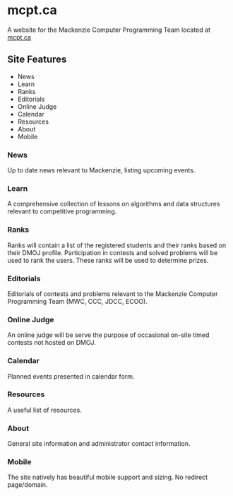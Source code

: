 # mcpt.ca
A website for the Mackenzie Computer Programming Team located at [mcpt.ca](mcpt.ca)

## Site Features

- News
- Learn
- Ranks
- Editorials
- Online Judge
- Calendar
- Resources
- About
- Mobile

### News

Up to date news relevant to Mackenzie, listing upcoming events. 

### Learn

A comprehensive collection of lessons on algorithms and data structures relevant to competitive programming. 

### Ranks

Ranks will contain a list of the registered students and their ranks based on their DMOJ profile. Participation in contests and solved problems will be used to rank the users. These ranks will be used to determine prizes. 

### Editorials

Editorials of contests and problems relevant to the Mackenzie Computer Programming Team (MWC, CCC, JDCC, ECOO). 

### Online Judge

An online judge will be serve the purpose of occasional on-site timed contests not hosted on DMOJ. 

### Calendar

Planned events presented in calendar form. 

### Resources

A useful list of resources.

### About

General site information and administrator contact information.  

### Mobile

The site natively has beautiful mobile support and sizing. No redirect page/domain. 
